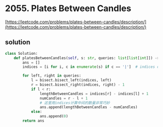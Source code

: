 # 2055. Plates Between Candles

[https://leetcode.com/problems/plates-between-candles/description/](https://leetcode.com/problems/plates-between-candles/description/)

## solution

```python
class Solution:
    def platesBetweenCandles(self, s: str, queries: list[list[int]]) -> list[int]:
        ans = []
        indices = [i for i, c in enumerate(s) if c == '|']  # indices of '|'

        for left, right in queries:
            l = bisect.bisect_left(indices, left)
            r = bisect.bisect_right(indices, right) - 1
            if l < r:
                lengthBetweenCandles = indices[r] - indices[l] + 1
                numCandles = r - l + 1
                # 这里用indices计算中间的数量非常巧妙
                ans.append(lengthBetweenCandles - numCandles)
            else:
                ans.append(0)
        return ans
```
